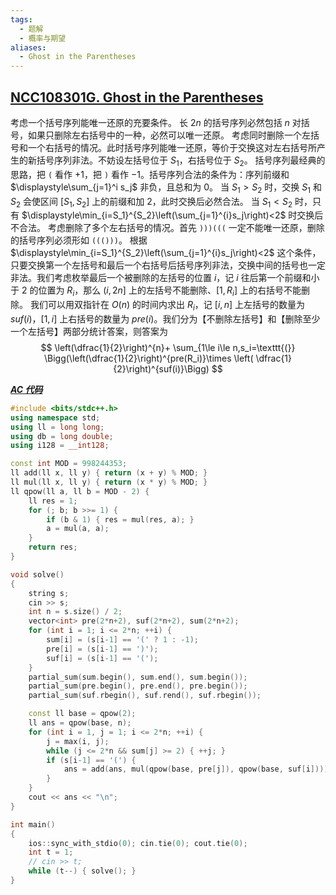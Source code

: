 ```yaml
---
tags:
  - 题解
  - 概率与期望
aliases:
  - Ghost in the Parentheses
---
```

## [NCC108301G. Ghost in the Parentheses](https://ac.nowcoder.com/acm/contest/108301/G)

考虑一个括号序列能唯一还原的充要条件。
长 $2n$ 的括号序列必然包括 $n$ 对括号，如果只删除左右括号中的一种，必然可以唯一还原。
考虑同时删除一个左括号和一个右括号的情况。此时括号序列能唯一还原，等价于交换这对左右括号所产生的新括号序列非法。不妨设左括号位于 $S_1$，右括号位于 $S_2$。
括号序列最经典的思路，把 $\texttt{(}$ 看作 $+1$，把 $\texttt{)}$ 看作 $-1$。括号序列合法的条件为：序列前缀和 $\displaystyle\sum_{j=1}^i s_j$ 非负，且总和为 $0$。
当 $S_1>S_2$ 时，交换 $S_1$ 和 $S_2$ 会使区间 $[S_1,S_2]$ 上的前缀和加 $2$，此时交换后必然合法。
当 $S_1<S_2$ 时，只有 $\displaystyle\min_{i=S_1}^{S_2}\left(\sum_{j=1}^{i}s_j\right)<2$ 时交换后不合法。
考虑删除了多个左右括号的情况。首先 $\texttt{)))(((}$ 一定不能唯一还原，删除的括号序列必须形如 $\texttt{((()))}$。
根据 $\displaystyle\min_{i=S_1}^{S_2}\left(\sum_{j=1}^{i}s_j\right)<2$ 这个条件，只要交换第一个左括号和最后一个右括号后括号序列非法，交换中间的括号也一定非法。我们考虑枚举最后一个被删除的左括号的位置 $i$，记 $i$ 往后第一个前缀和小于 $2$ 的位置为 $R_i$，那么 $(i,2n]$ 上的左括号不能删除、$[1,R_i]$ 上的右括号不能删除。
我们可以用双指针在 $O(n)$ 的时间内求出 $R_i$，记 $[i,n]$ 上左括号的数量为 $suf(i)$，$[1,i]$ 上右括号的数量为 $pre(i)$。我们分为【不删除左括号】和【删除至少一个左括号】两部分统计答案，则答案为
$$
\left(\dfrac{1}{2}\right)^{n}+ \sum_{1\le i\le n,s_i=\texttt{(}} \Bigg(\left(\dfrac{1}{2}\right)^{pre(R_i)}\times \left( \dfrac{1}{2}\right)^{suf(i)}\Bigg)
$$

[***AC 代码***](https://ac.nowcoder.com/acm/contest/view-submission?submissionId=78923122)

```cpp
#include <bits/stdc++.h>
using namespace std;
using ll = long long;
using db = long double;
using i128 = __int128;

const int MOD = 998244353;
ll add(ll x, ll y) { return (x + y) % MOD; }
ll mul(ll x, ll y) { return (x * y) % MOD; }
ll qpow(ll a, ll b = MOD - 2) {
    ll res = 1;
    for (; b; b >>= 1) {
        if (b & 1) { res = mul(res, a); }
        a = mul(a, a);
    }
    return res;
}

void solve()
{
    string s;
    cin >> s;
    int n = s.size() / 2;
    vector<int> pre(2*n+2), suf(2*n+2), sum(2*n+2);
    for (int i = 1; i <= 2*n; ++i) {
        sum[i] = (s[i-1] == '(' ? 1 : -1);
        pre[i] = (s[i-1] == ')');
        suf[i] = (s[i-1] == '(');
    }
    partial_sum(sum.begin(), sum.end(), sum.begin());
    partial_sum(pre.begin(), pre.end(), pre.begin());
    partial_sum(suf.rbegin(), suf.rend(), suf.rbegin());

    const ll base = qpow(2);
    ll ans = qpow(base, n);
    for (int i = 1, j = 1; i <= 2*n; ++i) {
        j = max(i, j);
        while (j <= 2*n && sum[j] >= 2) { ++j; }
        if (s[i-1] == '(') {
            ans = add(ans, mul(qpow(base, pre[j]), qpow(base, suf[i])));
        }
    }
    cout << ans << "\n";
}

int main()
{
	ios::sync_with_stdio(0); cin.tie(0); cout.tie(0); 
	int t = 1;
	// cin >> t;
	while (t--) { solve(); }
}

```
